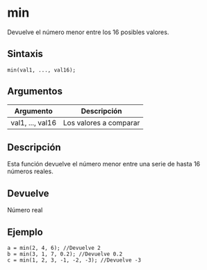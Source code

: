 # min

Devuelve el número menor entre los 16 posibles valores.

## Sintaxis

  
```gml  
min(val1, ..., val16);  
```  

## Argumentos

Argumento|Descripción|  
---|---|  
val1, ..., val16|Los valores a comparar|  

## Descripción

Esta función devuelve el número menor entre una serie de hasta 16 números reales.

## Devuelve

Número real

## Ejemplo

  
```gml  
a = min(2, 4, 6); //Devuelve 2  
b = min(3, 1, 7, 0.2); //Devuelve 0.2  
c = min(1, 2, 3, -1, -2, -3); //Devuelve -3  
```